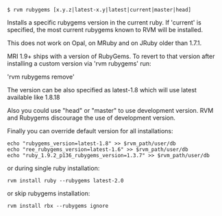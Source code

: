     $ rvm rubygems [x.y.z|latest-x.y|latest|current|master|head]

Installs a specific rubygems version in the current ruby. If
'current' is specified, the most current rubygems known to RVM
will be installed.

This does not work on Opal, on MRuby and on JRuby older than 1.7.1.

MRI 1.9+ ships with a version of RubyGems. To revert to that version
after installing a custom version via 'rvm rubygems' run:

'rvm rubygems remove'

The version can be also specified as latest-1.8
which will use latest available like 1.8.18

Also you could use "head" or "master" to use development version.
RVM and Rubygems discourage the use of development version.

Finally you can override default version for all installations:

    echo "rubygems_version=latest-1.8" >> $rvm_path/user/db
    echo "ree_rubygems_version=latest-1.6" >> $rvm_path/user/db
    echo "ruby_1.9.2_p136_rubygems_version=1.3.7" >> $rvm_path/user/db

or during single ruby installation:

    rvm install ruby --rubygems latest-2.0

or skip rubygems installation:

    rvm install rbx --rubygems ignore
